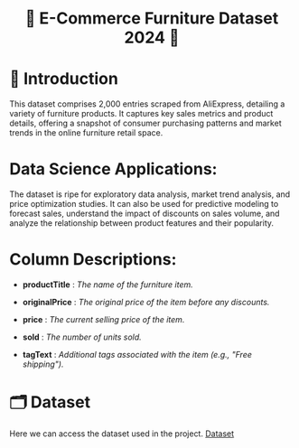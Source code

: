 <h1 align="center">  🛒 E-Commerce Furniture Dataset 2024 🛒</h1>
  <div align="center">
</div>

  
# 📜 Introduction

This dataset comprises 2,000 entries scraped from AliExpress, detailing a variety of furniture products. It captures key sales metrics and product details, offering a snapshot of consumer purchasing patterns and market trends in the online furniture retail space.

# Data Science Applications:

The dataset is ripe for exploratory data analysis, market trend analysis, and price optimization studies. It can also be used for predictive modeling to forecast sales, understand the impact of discounts on sales volume, and analyze the relationship between product features and their popularity.

# Column Descriptions:

- **productTitle** : *The name of the furniture item.*
 
- **originalPrice** : *The original price of the item before any discounts.*
 
- **price** : *The current selling price of the item.*
 
- **sold** : *The number of units sold.*
 
- **tagText** : *Additional tags associated with the item (e.g., "Free shipping").*

# 🗂 Dataset
Here we can access the dataset used in the project.
[Dataset](https://www.kaggle.com/datasets/kanchana1990/e-commerce-furniture-dataset-2024)

